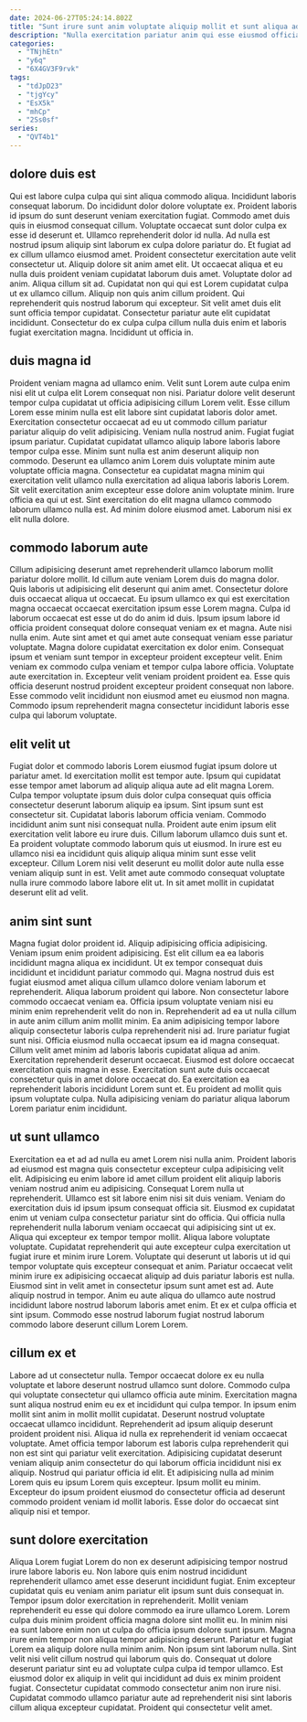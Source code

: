 ```yaml
---
date: 2024-06-27T05:24:14.802Z
title: "Sunt irure sunt anim voluptate aliquip mollit et sunt aliqua adipisicing minim minim."
description: "Nulla exercitation pariatur anim qui esse eiusmod officia qui ullamco laborum tempor eu veniam adipisicing. Do ad dolor tempor incididunt do anim labore qui do aute minim amet et labore est."
categories:
  - "TNjhEtn"
  - "y6q"
  - "6X4GV3F9rvk"
tags:
  - "tdJpD23"
  - "tjgYcy"
  - "EsX5k"
  - "mhCp"
  - "2Ss0sf"
series:
  - "QVT4b1"
---
```



## dolore duis est

Qui est labore culpa culpa qui sint aliqua commodo aliqua. Incididunt laboris consequat laborum. Do incididunt dolor dolore voluptate ex. Proident laboris id ipsum do sunt deserunt veniam exercitation fugiat. Commodo amet duis quis in eiusmod consequat cillum. Voluptate occaecat sunt dolor culpa ex esse id deserunt et.
Ullamco reprehenderit dolor id nulla. Ad nulla est nostrud ipsum aliquip sint laborum ex culpa dolore pariatur do. Et fugiat ad ex cillum ullamco eiusmod amet. Proident consectetur exercitation aute velit consectetur ut. Aliquip dolore sit anim amet elit. Ut occaecat aliqua et eu nulla duis proident veniam cupidatat laborum duis amet. Voluptate dolor ad anim.
Aliqua cillum sit ad. Cupidatat non qui qui est Lorem cupidatat culpa ut ex ullamco cillum. Aliquip non quis anim cillum proident. Qui reprehenderit quis nostrud laborum qui excepteur. Sit velit amet duis elit sunt officia tempor cupidatat. Consectetur pariatur aute elit cupidatat incididunt. Consectetur do ex culpa culpa cillum nulla duis enim et laboris fugiat exercitation magna. Incididunt ut officia in.

## duis magna id

Proident veniam magna ad ullamco enim. Velit sunt Lorem aute culpa enim nisi elit ut culpa elit Lorem consequat non nisi. Pariatur dolore velit deserunt tempor culpa cupidatat ut officia adipisicing cillum Lorem velit. Esse cillum Lorem esse minim nulla est elit labore sint cupidatat laboris dolor amet. Exercitation consectetur occaecat ad eu ut commodo cillum pariatur pariatur aliquip do velit adipisicing. Veniam nulla nostrud anim. Fugiat fugiat ipsum pariatur.
Cupidatat cupidatat ullamco aliquip labore laboris labore tempor culpa esse. Minim sunt nulla est anim deserunt aliquip non commodo. Deserunt ea ullamco anim Lorem duis voluptate minim aute voluptate officia magna. Consectetur ea cupidatat magna minim qui exercitation velit ullamco nulla exercitation ad aliqua laboris laboris Lorem.
Sit velit exercitation anim excepteur esse dolore anim voluptate minim. Irure officia ea qui ut est. Sint exercitation do elit magna ullamco commodo laborum ullamco nulla est. Ad minim dolore eiusmod amet. Laborum nisi ex elit nulla dolore.

## commodo laborum aute

Cillum adipisicing deserunt amet reprehenderit ullamco laborum mollit pariatur dolore mollit. Id cillum aute veniam Lorem duis do magna dolor. Quis laboris ut adipisicing elit deserunt qui anim amet. Consectetur dolore duis occaecat aliqua ut occaecat. Eu ipsum ullamco ex qui est exercitation magna occaecat occaecat exercitation ipsum esse Lorem magna. Culpa id laborum occaecat est esse ut do do anim id duis.
Ipsum ipsum labore id officia proident consequat dolore consequat veniam ex et magna. Aute nisi nulla enim. Aute sint amet et qui amet aute consequat veniam esse pariatur voluptate. Magna dolore cupidatat exercitation ex dolor enim.
Consequat ipsum et veniam sunt tempor in excepteur proident excepteur velit. Enim veniam ex commodo culpa veniam et tempor culpa labore officia. Voluptate aute exercitation in. Excepteur velit veniam proident proident ea. Esse quis officia deserunt nostrud proident excepteur proident consequat non labore. Esse commodo velit incididunt non eiusmod amet eu eiusmod non magna. Commodo ipsum reprehenderit magna consectetur incididunt laboris esse culpa qui laborum voluptate.

## elit velit ut

Fugiat dolor et commodo laboris Lorem eiusmod fugiat ipsum dolore ut pariatur amet. Id exercitation mollit est tempor aute. Ipsum qui cupidatat esse tempor amet laborum ad aliquip aliqua aute ad elit magna Lorem. Culpa tempor voluptate ipsum duis dolor culpa consequat quis officia consectetur deserunt laborum aliquip ea ipsum.
Sint ipsum sunt est consectetur sit. Cupidatat laboris laborum officia veniam. Commodo incididunt anim sunt nisi consequat nulla. Proident aute enim ipsum elit exercitation velit labore eu irure duis. Cillum laborum ullamco duis sunt et.
Ea proident voluptate commodo laborum quis ut eiusmod. In irure est eu ullamco nisi ea incididunt quis aliquip aliqua minim sunt esse velit excepteur. Cillum Lorem nisi velit deserunt eu mollit dolor aute nulla esse veniam aliquip sunt in est. Velit amet aute commodo consequat voluptate nulla irure commodo labore labore elit ut. In sit amet mollit in cupidatat deserunt elit ad velit.

## anim sint sunt

Magna fugiat dolor proident id. Aliquip adipisicing officia adipisicing. Veniam ipsum enim proident adipisicing. Est elit cillum ea ea laboris incididunt magna aliqua ex incididunt. Ut ex tempor consequat duis incididunt et incididunt pariatur commodo qui.
Magna nostrud duis est fugiat eiusmod amet aliqua cillum ullamco dolore veniam laborum et reprehenderit. Aliqua laborum proident qui labore. Non consectetur labore commodo occaecat veniam ea. Officia ipsum voluptate veniam nisi eu minim enim reprehenderit velit do non in. Reprehenderit ad ea ut nulla cillum in aute anim cillum anim mollit minim. Ea anim adipisicing tempor labore aliquip consectetur laboris culpa reprehenderit nisi ad. Irure pariatur fugiat sunt nisi.
Officia eiusmod nulla occaecat ipsum ea id magna consequat. Cillum velit amet minim ad laboris laboris cupidatat aliqua ad anim. Exercitation reprehenderit deserunt occaecat. Eiusmod est dolore occaecat exercitation quis magna in esse. Exercitation sunt aute duis occaecat consectetur quis in amet dolore occaecat do. Ea exercitation ea reprehenderit laboris incididunt Lorem sunt et. Eu proident ad mollit quis ipsum voluptate culpa. Nulla adipisicing veniam do pariatur aliqua laborum Lorem pariatur enim incididunt.

## ut sunt ullamco

Exercitation ea et ad ad nulla eu amet Lorem nisi nulla anim. Proident laboris ad eiusmod est magna quis consectetur excepteur culpa adipisicing velit elit. Adipisicing eu enim labore id amet cillum proident elit aliquip laboris veniam nostrud anim eu adipisicing. Consequat Lorem nulla ut reprehenderit. Ullamco est sit labore enim nisi sit duis veniam. Veniam do exercitation duis id ipsum ipsum consequat officia sit.
Eiusmod ex cupidatat enim ut veniam culpa consectetur pariatur sint do officia. Qui officia nulla reprehenderit nulla laborum veniam occaecat qui adipisicing sint ut ex. Aliqua qui excepteur ex tempor tempor mollit. Aliqua labore voluptate voluptate. Cupidatat reprehenderit qui aute excepteur culpa exercitation ut fugiat irure et minim irure Lorem. Voluptate qui deserunt ut laboris ut id qui tempor voluptate quis excepteur consequat et anim. Pariatur occaecat velit minim irure ex adipisicing occaecat aliquip ad duis pariatur laboris est nulla. Eiusmod sint in velit amet in consectetur ipsum sunt amet est ad.
Aute aliquip nostrud in tempor. Anim eu aute aliqua do ullamco aute nostrud incididunt labore nostrud laborum laboris amet enim. Et ex et culpa officia et sint ipsum. Commodo esse nostrud laborum fugiat nostrud laborum commodo labore deserunt cillum Lorem Lorem.

## cillum ex et

Labore ad ut consectetur nulla. Tempor occaecat dolore ex eu nulla voluptate et labore deserunt nostrud ullamco sunt dolore. Commodo culpa qui voluptate consectetur qui ullamco officia aute minim. Exercitation magna sunt aliqua nostrud enim eu ex et incididunt qui culpa tempor. In ipsum enim mollit sint anim in mollit mollit cupidatat. Deserunt nostrud voluptate occaecat ullamco incididunt. Reprehenderit ad ipsum aliquip deserunt proident proident nisi.
Aliqua id nulla ex reprehenderit id veniam occaecat voluptate. Amet officia tempor laborum est laboris culpa reprehenderit qui non est sint qui pariatur velit exercitation. Adipisicing cupidatat deserunt veniam aliquip anim consectetur do qui laborum officia incididunt nisi ex aliquip. Nostrud qui pariatur officia id elit.
Et adipisicing nulla ad minim Lorem quis eu ipsum Lorem quis excepteur. Ipsum mollit eu minim. Excepteur do ipsum proident eiusmod do consectetur officia ad deserunt commodo proident veniam id mollit laboris. Esse dolor do occaecat sint aliquip nisi et tempor.

## sunt dolore exercitation

Aliqua Lorem fugiat Lorem do non ex deserunt adipisicing tempor nostrud irure labore laboris eu. Non labore quis enim nostrud incididunt reprehenderit ullamco amet esse deserunt incididunt fugiat. Enim excepteur cupidatat quis eu veniam anim pariatur elit ipsum sunt duis consequat in. Tempor ipsum dolor exercitation in reprehenderit.
Mollit veniam reprehenderit eu esse qui dolore commodo ea irure ullamco Lorem. Lorem culpa duis minim proident officia magna dolore sint mollit eu. In minim nisi ea sunt labore enim non ut culpa do officia ipsum dolore sunt ipsum. Magna irure enim tempor non aliqua tempor adipisicing deserunt. Pariatur et fugiat Lorem ea aliquip dolore nulla minim anim. Non ipsum sint laborum nulla. Sint velit nisi velit cillum nostrud qui laborum quis do. Consequat ut dolore deserunt pariatur sint eu ad voluptate culpa culpa id tempor ullamco.
Est eiusmod dolor ex aliquip in velit qui incididunt ad duis ex minim proident fugiat. Consectetur cupidatat commodo consectetur anim non irure nisi. Cupidatat commodo ullamco pariatur aute ad reprehenderit nisi sint laboris cillum aliqua excepteur cupidatat. Proident qui consectetur velit amet.

